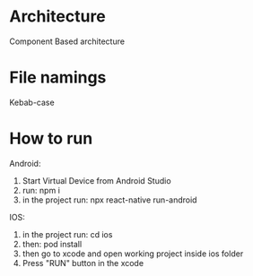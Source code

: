 # Architecture

Component Based architecture

# File namings 

Kebab-case

# How to run

Android: 
1. Start Virtual Device from Android Studio
2. run: npm i
3. in the project run: npx react-native run-android

IOS: 
1. in the project run: cd ios
2. then: pod install
3. then go to xcode and open working project inside ios folder
4. Press "RUN" button in the xcode
